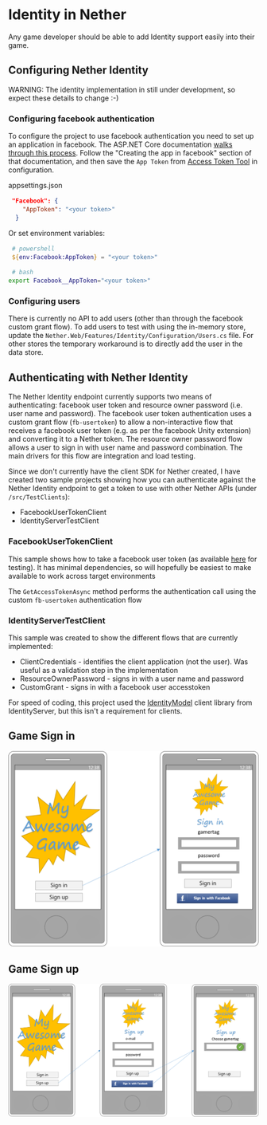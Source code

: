 # Identity in Nether #

Any game developer should be able to add Identity support easily into their game.

## Configuring Nether Identity
WARNING: The identity implementation in still under development, so expect these details to change :-)

### Configuring facebook authentication
To configure the project to use facebook authentication you need to set up an application in facebook. The ASP.NET Core documentation [walks through this process](https://docs.microsoft.com/en-us/aspnet/core/security/authentication/facebook-logins#creating-the-app-in-facebook). Follow the "Creating the app in facebook" section of that documentation, and then save the `App Token` from [Access Token Tool](https://developers.facebook.com/tools/accesstoken) in configuration.

appsettings.json

```json
 "Facebook": {
    "AppToken": "<your token>"
  }
```

Or set environment variables:

```powershell
 # powershell
 ${env:Facebook:AppToken} = "<your token>"
```


```bash
 # bash
export Facebook__AppToken="<your token>"
```

### Configuring users
There is currently no API to add users (other than through the facebook custom grant flow). To add users to test with using the in-memory store, update the `Nether.Web/Features/Identity/Configuration/Users.cs` file. For other stores the temporary workaround is to directly add the user in the data store.

## Authenticating with Nether Identity
The Nether Identity endpoint currently supports two means of authenticating: facebook user token and resource owner password (i.e. user name and password).
The facebook user token authentication uses a custom grant flow (`fb-usertoken`) to allow a non-interactive flow that receives a facebook user token (e.g. as per the facebook Unity extension) and converting it to a Nether token.
The resource owner password flow allows a user to sign in with user name and password combination. The main drivers for this flow are integration and load testing.


Since we don't currently have the client SDK for Nether created, I have created two sample projects showing how you can authenticate against the Nether Identity endpoint to get a token to use with other Nether APIs (under `/src/TestClients`):

* FacebookUserTokenClient
* IdentityServerTestClient

### FacebookUserTokenClient
This sample shows how to take a facebook user token (as available [here](https://developers.facebook.com/tools/accesstoken) for testing).
It has minimal dependencies, so will hopefully be easiest to make available to work across target environments

The `GetAccessTokenAsync` method performs the authentication call using the custom `fb-usertoken` authentication flow


### IdentityServerTestClient
This sample was created to show the different flows that are currently implemented:
* ClientCredentials - identifies the client application (not the user). Was useful as a validation step in the implementation
* ResourceOwnerPassword - signs in with a user name and password
* CustomGrant - signs in with a facebook user accesstoken

For speed of coding, this project used the [IdentityModel](https://www.nuget.org/packages/IdentityModel/) client library from IdentityServer, but this isn't a requirement for clients.  


## Game Sign in ##
![](images/app-signin.png)

## Game Sign up ##
![](images/app-signup.png)


